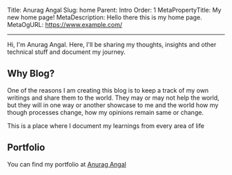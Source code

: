 Title: Anurag Angal
Slug: home
Parent: Intro
Order: 1
MetaPropertyTitle: My new home page!
MetaDescription: Hello there this is my home page.
MetaOgURL: https://www.example.com/

---

Hi, I'm Anurag Angal.
Here, I'll be sharing my thoughts, insights and other technical stuff and document my journey.

## Why Blog?

One of the reasons I am creating this blog is to keep a track of my own writings and share them to the world. They may or may not help the world, but they will in one way or another showcase to me and the world how my though processes change, how my opinions remain same or change.

<div class="info-box">
  <p>
  <i class="fa-solid fa-circle-info" style="color: #638be3;"></i>
  This is a place where I document my learnings from every area of life
  </p>
</div>

## Portfolio

You can find my portfolio at [Anurag Angal](https://angalanurag.vercel.app)
